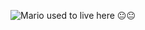 ![Mario used to live here  😐😐]([https://c.tenor.com/s86MhfzyTbwAAAAj/mario.gif](https://media.tenor.com/YaTahtedGloAAAAC/mario-pipe.gif))
